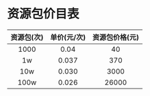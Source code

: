# 资源包价目表

| 资源包(次)   | 单价(元/次) | 资源包价格(元) | 
| :----------: | :-----------: | :----------: | 
|1000|0.04|40| 
|1w|0.037|370|
|10w|0.030|3000|
|100w|0.026|26000|

